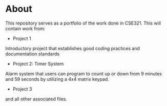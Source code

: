 # About

This repository serves as a portfolio of the work done in CSE321. This will contain work from:
* Project 1

Introductory project that establishes good coding practices and documentation standards
* Project 2: Timer System

Alarm system that users can program to count up or down from 9 minutes and 59 seconds by utilizing a 4x4 matrix keypad.
* Project 3

and all other associated files.
